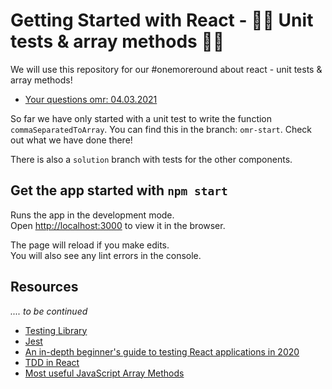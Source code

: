 # Getting Started with React - 🧚‍♀️ Unit tests & array methods 🧚‍♀️

We will use this repository for our #onemoreround about react - unit tests & array methods!

- [Your questions omr: 04.03.2021](https://scrumlr.io/#/board/-MUmHog6bzRTMSV_7IKj)

So far we have only started with a unit test to write the function `commaSeparatedToArray`. You can find this in the branch: `omr-start`. Check out what we have done there!

There is also a `solution` branch with tests for the other components.

## Get the app started with `npm start`

Runs the app in the development mode.\
Open [http://localhost:3000](http://localhost:3000) to view it in the browser.

The page will reload if you make edits.\
You will also see any lint errors in the console.

## Resources

_.... to be continued_

- [Testing Library](https://testing-library.com/)
- [Jest](https://jestjs.io/)
- [An in-depth beginner's guide to testing React applications in 2020](https://jkettmann.com/beginners-guide-to-testing-react)
- [TDD in React](https://www.testim.io/blog/tdd-react/)
- [Most useful JavaScript Array Methods](https://www.freecodecamp.org/news/complete-introduction-to-the-most-useful-javascript-array-methods/)
